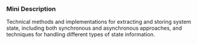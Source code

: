 ### Mini Description

Technical methods and implementations for extracting and storing system state, including both synchronous and asynchronous approaches, and techniques for handling different types of state information.
